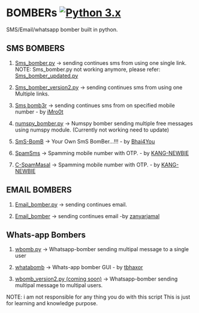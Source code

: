 # BOMBERs  [![Python 3.x](https://img.shields.io/badge/Python-3.x-yellow.svg)](http://www.python.org/download/)
SMS/Email/whatsapp bomber built in python.

## SMS BOMBERS

1. <a href="https://github.com/bhattsameer/Bombers/blob/master/SMS_bomber.py">Sms_bomber.py</a> -> sending continues sms from using one single link. 
     NOTE: Sms_bomber.py not working anymore, please refer: <a href="https://github.com/bhattsameer/Bombers/blob/master/sms_bomber_updated.py">Sms_bomber_updated.py</a>

2. <a href="https://github.com/bhattsameer/Bombers/blob/master/SMS_bomber_version2.py">Sms_bomber_version2.py</a> -> sending continues sms from using one Multiple links.

3. <a href="https://github.com/iMro0t/bomb3r">Sms bomb3r</a> -> sending continues sms from on specified mobile number - by <a href="https://github.com/iMro0t">iMro0t</a>

4. <a href="https://github.com/bhattsameer/Bombers/blob/master/numspy_bomber.py">numspy_bomber.py</a> -> Numspy bomber sending multiple free messages using numspy module. (Currently not working need to update)

5. <a href="https://github.com/Bhai4You/SmS-BomB">SmS-BomB</a> -> Your Own SmS BomBer...!!! - by [Bhai4You](https://github.com/Bhai4You) 

6. <a href="https://github.com/KANG-NEWBIE/SpamSms">SpamSms</a> -> Spamming mobile number with OTP. - by <a href="https://github.com/KANG-NEWBIE">KANG-NEWBIE</a>

7. <a href="https://github.com/KANG-NEWBIE/C-SpamMasal">C-SpamMasal</a> -> Spamming mobile number with OTP. - by <a href="https://github.com/KANG-NEWBIE">KANG-NEWBIE</a>

## EMAIL BOMBERS

1. <a href="https://github.com/bhattsameer/Bombers/blob/master/Email_bomber.py">Email_bomber.py</a> -> sending continues email.

2. <a href="https://github.com/zanyarjamal/Email-bomber">Email_bomber</a> -> sending continues email -by [zanyarjamal](https://github.com/zanyarjamal) 

## Whats-app Bombers

1. <a href="https://github.com/bhattsameer/Bombers/blob/master/wbomb.py">wbomb.py</a> -> Whatsapp-bomber sending multipal message to a single user

2. <a href="https://github.com/tbhaxor/whatabomb">whatabomb</a>  -> Whats-app bomber GUI - by [tbhaxor](https://github.com/tbhaxor)

3. <a href="https://github.com/bhattsameer/Bombers/blob/master/wbomb_version2.py">wbomb_version2.py (coming soon)</a> -> Whatsapp-bomber sending multipal message to multipal users.

NOTE: i am not responsible for any thing you do with this script
This is just for learning and knowledge purpose.
